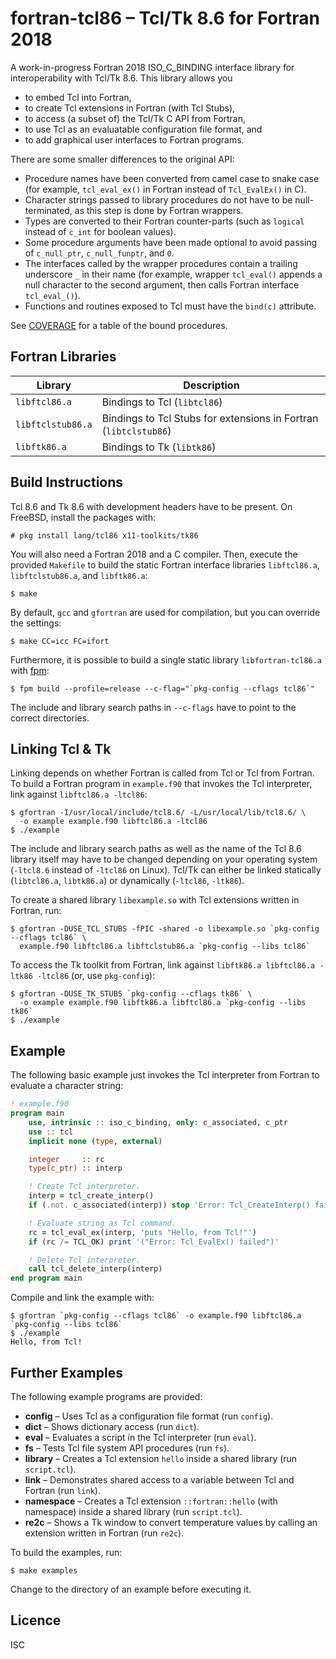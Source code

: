 # fortran-tcl86 – Tcl/Tk 8.6 for Fortran 2018
A work-in-progress Fortran 2018 ISO_C_BINDING interface library for
interoperability with Tcl/Tk 8.6. This library allows you

* to embed Tcl into Fortran,
* to create Tcl extensions in Fortran (with Tcl Stubs),
* to access (a subset of) the Tcl/Tk C API from Fortran,
* to use Tcl as an evaluatable configuration file format, and
* to add graphical user interfaces to Fortran programs.

There are some smaller differences to the original API:

* Procedure names have been converted from camel case to snake case (for
  example, `tcl_eval_ex()` in Fortran instead of `Tcl_EvalEx()` in C).
* Character strings passed to library procedures do not have to be
  null-terminated, as this step is done by Fortran wrappers.
* Types are converted to their Fortran counter-parts (such as `logical` instead
  of `c_int` for boolean values).
* Some procedure arguments have been made optional to avoid passing of
  `c_null_ptr`, `c_null_funptr`, and `0`.
* The interfaces called by the wrapper procedures contain a trailing underscore
  `_` in their name (for example, wrapper `tcl_eval()` appends a null character
  to the second argument, then calls Fortran interface `tcl_eval_()`).
* Functions and routines exposed to Tcl must have the `bind(c)` attribute.

See [COVERAGE](COVERAGE.md) for a table of the bound procedures.

## Fortran Libraries
| Library           | Description                                                      |
|-------------------|------------------------------------------------------------------|
| `libftcl86.a`     | Bindings to Tcl (`libtcl86`)                                     |
| `libftclstub86.a` | Bindings to Tcl Stubs for extensions in Fortran (`libtclstub86`) |
| `libftk86.a`      | Bindings to Tk (`libtk86`)                                       |

## Build Instructions
Tcl 8.6 and Tk 8.6 with development headers have to be present. On FreeBSD,
install the packages with:

```
# pkg install lang/tcl86 x11-toolkits/tk86
```

You will also need a Fortran 2018 and a C compiler. Then, execute the provided
`Makefile` to build the static Fortran interface libraries `libftcl86.a`,
`libftclstub86.a`, and `libftk86.a`:

```
$ make
```

By default, `gcc` and `gfortran` are used for compilation, but you can override
the settings:

```
$ make CC=icc FC=ifort
```

Furthermore, it is possible to build a single static library `libfortran-tcl86.a`
with [fpm](https://github.com/fortran-lang/fpm):

```
$ fpm build --profile=release --c-flag="`pkg-config --cflags tcl86`"
```

The include and library search paths in `--c-flags` have to point to the correct
directories.

## Linking Tcl & Tk
Linking depends on whether Fortran is called from Tcl or Tcl from Fortran.  To
build a Fortran program in `example.f90` that invokes the Tcl interpreter, link
against `libftcl86.a -ltcl86`:

```
$ gfortran -I/usr/local/include/tcl8.6/ -L/usr/local/lib/tcl8.6/ \
  -o example example.f90 libftcl86.a -ltcl86
$ ./example
```

The include and library search paths as well as the name of the Tcl 8.6 library
itself may have to be changed depending on your operating system (`-ltcl8.6`
instead of `-ltcl86` on Linux). Tcl/Tk can either be linked statically
(`libtcl86.a`, `libtk86.a`) or dynamically (`-ltcl86`, `-ltk86`).

To create a shared library `libexample.so` with Tcl extensions written in
Fortran, run:

```
$ gfortran -DUSE_TCL_STUBS -fPIC -shared -o libexample.so `pkg-config --cflags tcl86` \
  example.f90 libftcl86.a libftclstub86.a `pkg-config --libs tcl86`
```

To access the Tk toolkit from Fortran, link against `libftk86.a libftcl86.a
-ltk86 -ltcl86` (or, use `pkg-config`):

```
$ gfortran -DUSE_TK_STUBS `pkg-config --cflags tk86` \
  -o example example.f90 libftk86.a libftcl86.a `pkg-config --libs tk86`
$ ./example
```

## Example
The following basic example just invokes the Tcl interpreter from Fortran to
evaluate a character string:

```fortran
! example.f90
program main
    use, intrinsic :: iso_c_binding, only: c_associated, c_ptr
    use :: tcl
    implicit none (type, external)

    integer     :: rc
    type(c_ptr) :: interp

    ! Create Tcl interpreter.
    interp = tcl_create_interp()
    if (.not. c_associated(interp)) stop 'Error: Tcl_CreateInterp() failed'

    ! Evaluate string as Tcl command.
    rc = tcl_eval_ex(interp, 'puts "Hello, from Tcl!"')
    if (rc /= TCL_OK) print '("Error: Tcl_EvalEx() failed")'

    ! Delete Tcl interpreter.
    call tcl_delete_interp(interp)
end program main
```

Compile and link the example with:

```
$ gfortran `pkg-config --cflags tcl86` -o example.f90 libftcl86.a `pkg-config --libs tcl86`
$ ./example
Hello, from Tcl!
```

## Further Examples
The following example programs are provided:

* **config** – Uses Tcl as a configuration file format (run `config`).
* **dict** – Shows dictionary access (run `dict`).
* **eval** – Evaluates a script in the Tcl interpreter (run `eval`).
* **fs** – Tests Tcl file system API procedures (run `fs`).
* **library** – Creates a Tcl extension `hello` inside a shared library (run `script.tcl`).
* **link** – Demonstrates shared access to a variable between Tcl and Fortran (run `link`).
* **namespace** – Creates a Tcl extension `::fortran::hello` (with namespace) inside a shared library (run `script.tcl`).
* **re2c** – Shows a Tk window to convert temperature values by calling an extension written in Fortran (run `re2c`).

To build the examples, run:

```
$ make examples
```

Change to the directory of an example before executing it.

## Licence
ISC
